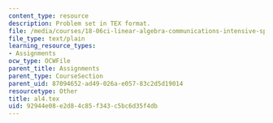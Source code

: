 ```yaml
---
content_type: resource
description: Problem set in TEX format.
file: /media/courses/18-06ci-linear-algebra-communications-intensive-spring-2004/92944e08e2d84c85f343c5bc6d35f4db_al4.tex
file_type: text/plain
learning_resource_types:
- Assignments
ocw_type: OCWFile
parent_title: Assignments
parent_type: CourseSection
parent_uid: 87094652-ad49-026a-e057-83c2d5d19014
resourcetype: Other
title: al4.tex
uid: 92944e08-e2d8-4c85-f343-c5bc6d35f4db
---
```

